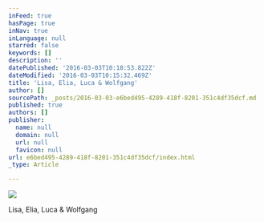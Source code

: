 ```yaml
---
inFeed: true
hasPage: true
inNav: true
inLanguage: null
starred: false
keywords: []
description: ''
datePublished: '2016-03-03T10:18:53.822Z'
dateModified: '2016-03-03T10:15:32.469Z'
title: 'Lisa, Elia, Luca & Wolfgang'
author: []
sourcePath: _posts/2016-03-03-e6bed495-4289-418f-8201-351c4df35dcf.md
published: true
authors: []
publisher:
  name: null
  domain: null
  url: null
  favicon: null
url: e6bed495-4289-418f-8201-351c4df35dcf/index.html
_type: Article

---
```

![](https://the-grid-user-content.s3-us-west-2.amazonaws.com/fce4b9fb-61a4-46ed-9fcd-417cb6eb44d1.jpg)

Lisa, Elia, Luca & Wolfgang